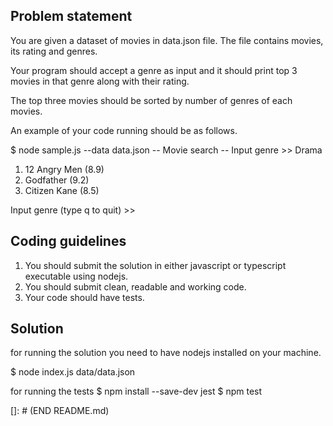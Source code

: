 ## Problem statement

You are given a dataset of movies in data.json file. The file contains movies, its rating and genres.

Your program should accept a genre as input and it should print top 3 movies in that genre along with their rating.

The top three movies should be sorted by number of genres of each movies.

An example of your code running should be as follows.

$ node sample.js --data data.json
-- Movie search --
Input genre >> Drama

1. 12 Angry Men (8.9)
2. Godfather (9.2)
3. Citizen Kane (8.5)

Input genre (type q to quit) >>

## Coding guidelines

1. You should submit the solution in either javascript or typescript executable using nodejs.
2. You should submit clean, readable and working code.
3. Your code should have tests.

## Solution

for running the solution you need to have nodejs installed on your machine.

$ node index.js data/data.json

for running the tests
$ npm install --save-dev jest
$ npm test

[]: # (END README.md)
